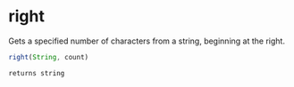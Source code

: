 # right

 Gets a specified number of characters from a string,
 beginning at the right.

```javascript
right(String, count)
```

```javascript
returns string
```
